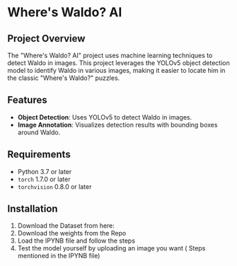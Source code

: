 # Where's Waldo? AI

## Project Overview

The "Where's Waldo? AI" project uses machine learning techniques to detect Waldo in images. This project leverages the YOLOv5 object detection model to identify Waldo in various images, making it easier to locate him in the classic "Where's Waldo?" puzzles.

## Features

- **Object Detection**: Uses YOLOv5 to detect Waldo in images.
- **Image Annotation**: Visualizes detection results with bounding boxes around Waldo.

## Requirements

- Python 3.7 or later
- `torch` 1.7.0 or later
- `torchvision` 0.8.0 or later

## Installation

1. Download the Dataset from here:
2. Download the weights from the Repo
3. Load the IPYNB file and follow the steps
4. Test the model yourself by uploading an image you want ( Steps mentioned in the IPYNB file) 
